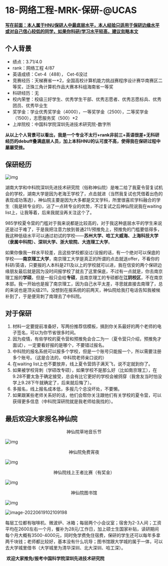 # 18-网络工程-MRK-保研-@UCAS

<u>**写在前面：本人属于HNU保研人中最底层水平，本人经验只适用于保研边缘水平或对自己信心较低的同学，如果你科研/学习水平较高，建议忽略本文**</u>

## 个人背景

- 绩点：3.71/4.0
- rank：网络工程 4/87
- 英语成绩：Cet-4（488）， Cet-6没过
- 竞赛经历：天梯赛省一*2，全国高校计算机能力挑战赛程序设计赛华南赛区二等奖，泛珠三角计算机作品大赛本科组海南省一等奖
- 科研经历：无
- 校内荣誉：校级三好学生、优秀学生干部、优秀志愿者、优秀志愿标兵、优秀团员、优秀毕业生
- 奖学金：学业优秀奖学金（4000），一等奖学金（2500），二等奖学金（1500），志愿服务奖（500）*2
- 上岸院校：中国科学院深圳先进技术研究院-数字所

**从以上个人背景可以看出，我是一个专业不太行+rank非前三+英语很差+无科研经历的debuff叠满底层人员，加上本科HNU的认可度不高，使得我在保研过程中屡屡受挫。**

## 保研经历

![img](https://cdn.jsdelivr.net/gh/peng-yq/Gallery/img/202206191009955.png)        

​         湖南大学和中科院深圳先进技术研究院（俗称神仙院）是唯二给了我夏令营复试机会的学校，湖南大学是因为老海王学校了，点击就进（当然我复试也凭借着出色的表现成功落选），神仙院主要是因为大多都是交叉学科，所里很喜欢学科融合的学生（我是转专业的)，沾了一点转专业的优势，不过复试之后神仙院说我在waiting list上，让我等着，后来我就没再关注这个了。

​        985学校夏令营的门槛对于我来说都是比较高的，对于我这种底层水平的学生来说还是过于难了，于是我把注意力放到普通211/预推免上，预推免的门槛要低得多，我这种低级水平可以通过初试的学校——**苏州大学、哈工大威海、上海科技大学（隶属中科院）、深圳大学、浙大软院、大连理工大学**。

​        如果你像我一样水平较差，且这些学校都没过/没报的话，有一个绝对可以保底的学校——**南京理工大学**，南京理工大学是真正的所谓的点击就送offer，不看你的科研/英语，只要报的人本科是211及以上的学校就可以进，我在信安的两个保研边缘朋友最后就是因为没时间报学校了就去了这里保底，不过有一点就是，你去南京理工报的**学硕**，但是一般只会给**专硕**，且南京理工的专硕都在**江阴校区**，不在南京本部。我一开始也是报了南京理工，因为自己水平太差，寻思就直接去南理了，总的来说也是顶尖级211，没想到在报系统的前两天，神仙院给我打电话告知我被候补到了，于是便背刺了南理去了中科院。

## 对于保研

1. 材料一定要提前准备好，写两份推荐信模板，搞到你关系最好的两个老师的电子签名，可以为你节省很多时间。
2. 因为疫情，有些学校的夏令营和预推免会合二为一（夏令营只介绍，预推免才面试），一定要看好报的是哪个，不要错过报名。
3. 中科院的报名系统可以报多个学校，但是一个账号只能报一个，所以需要注册多个账号。（这是合法的，中科院老师亲口说的）
4. 在waiting list上也不要放弃，线上夏令营鸽子满天飞，说不定就到你了。
5. 如果被学校背刺（学硕改专硕），如果学校不是那么好（比如南京理工），在9.28不要太急于确定接受，总会有比它更好的学校会被鸽穿（我舍友当时怕没学上9.28下午就确定了，后来就后悔了）。
6. 多报名，线上报名成本低，多报几个总没坏处，不要懒。
7. 如果跟某些老师关系好的话，他们会帮你关注跟他们有关学校的夏令营，可以获得更多信息（中科院深研院就是我老师给我找的）。

## 最后欢迎大家报名神仙院

<center>神仙院草地音乐节</center>

![img](https://cdn.jsdelivr.net/gh/peng-yq/Gallery/img/202206191019561.jpg)

<center>神仙院免费宵夜</center>

![img](https://cdn.jsdelivr.net/gh/peng-yq/Gallery/img/202206191020574.jpg)

<center>神仙院线上王者比赛（有奖金）</center>

![img](https://cdn.jsdelivr.net/gh/peng-yq/Gallery/img/202206191020018.png)

<center>神仙院图书馆</center>

![img](https://cdn.jsdelivr.net/gh/peng-yq/Gallery/img/202206191020447.jpg)

![image-20220619102109198](https://cdn.jsdelivr.net/gh/peng-yq/Gallery/img/202206191021040.png)

​        每层工位都有咖啡机、微波炉、冰箱；每层两个小会议室；宿舍为2-3人间；工资平均在2600左右一个月，餐补为28元/工作日，加上硕士生国家补贴，读研期间每个月大概有3500-4000元，同时免学费免住宿费，保研的学生还可以每年多拿两千块钱；老师都比较好，基本没有什么坑导；图书馆跟大学城的属于一体，可以去大学城里借书（大学城里为清华深圳、北大深圳、哈工深）。

​        **欢迎大家推免/报考中国科学院深圳先进技术研究院**

